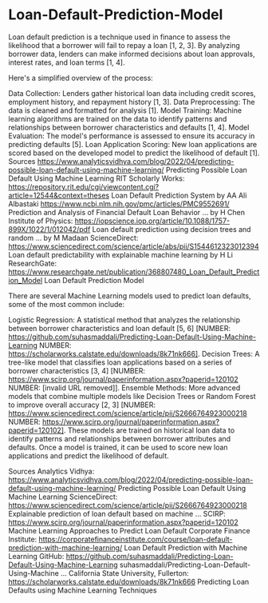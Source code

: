 # Loan-Default-Prediction-Model
Loan default prediction is a technique used in finance to assess the likelihood that a borrower will fail to repay a loan [1, 2, 3]. By analyzing borrower data, lenders can make informed decisions about loan approvals, interest rates, and loan terms [1, 4].

Here's a simplified overview of the process:

Data Collection: Lenders gather historical loan data including credit scores, employment history, and repayment history [1, 3].
Data Preprocessing: The data is cleaned and formatted for analysis [1].
Model Training: Machine learning algorithms are trained on the data to identify patterns and relationships between borrower characteristics and defaults [1, 4].
Model Evaluation: The model's performance is assessed to ensure its accuracy in predicting defaults [5].
Loan Application Scoring: New loan applications are scored based on the developed model to predict the likelihood of default [1].
Sources
https://www.analyticsvidhya.com/blog/2022/04/predicting-possible-loan-default-using-machine-learning/ Predicting Possible Loan Default Using Machine Learning
RIT Scholarly Works: https://repository.rit.edu/cgi/viewcontent.cgi?article=12544&context=theses Loan Default Prediction System by AA Ali Albastaki
https://www.ncbi.nlm.nih.gov/pmc/articles/PMC9552691/ Prediction and Analysis of Financial Default Loan Behavior ... by H Chen
Institute of Physics: https://iopscience.iop.org/article/10.1088/1757-899X/1022/1/012042/pdf Loan default prediction using decision trees and random ... by M Madaan
ScienceDirect: https://www.sciencedirect.com/science/article/abs/pii/S1544612323012394 Loan default predictability with explainable machine learning by H Li
ResearchGate: https://www.researchgate.net/publication/368807480_Loan_Default_Prediction_Model Loan Default Prediction Model



There are several Machine Learning models used to predict loan defaults, some of the most common include:

Logistic Regression: A statistical method that analyzes the relationship between borrower characteristics and loan default [5, 6] [NUMBER: https://github.com/suhasmaddali/Predicting-Loan-Default-Using-Machine-Learning NUMBER: https://scholarworks.calstate.edu/downloads/8k71nk666].
Decision Trees: A tree-like model that classifies loan applications based on a series of borrower characteristics [3, 4] [NUMBER: https://www.scirp.org/journal/paperinformation.aspx?paperid=120102 NUMBER: [invalid URL removed]].
Ensemble Methods: More advanced models that combine multiple models like Decision Trees or Random Forest to improve overall accuracy [2, 3] [NUMBER: https://www.sciencedirect.com/science/article/pii/S2666764923000218 NUMBER: https://www.scirp.org/journal/paperinformation.aspx?paperid=120102].
These models are trained on historical loan data to identify patterns and relationships between borrower attributes and defaults. Once a model is trained, it can be used to score new loan applications and predict the likelihood of default.

Sources
Analytics Vidhya: https://www.analyticsvidhya.com/blog/2022/04/predicting-possible-loan-default-using-machine-learning/ Predicting Possible Loan Default Using Machine Learning
ScienceDirect: https://www.sciencedirect.com/science/article/pii/S2666764923000218 Explainable prediction of loan default based on machine ...
SCIRP: https://www.scirp.org/journal/paperinformation.aspx?paperid=120102 Machine Learning Approaches to Predict Loan Default
Corporate Finance Institute: https://corporatefinanceinstitute.com/course/loan-default-prediction-with-machine-learning/ Loan Default Prediction with Machine Learning
GitHub: https://github.com/suhasmaddali/Predicting-Loan-Default-Using-Machine-Learning suhasmaddali/Predicting-Loan-Default-Using-Machine ...
California State University, Fullerton: https://scholarworks.calstate.edu/downloads/8k71nk666 Predicting Loan Defaults using Machine Learning Techniques



